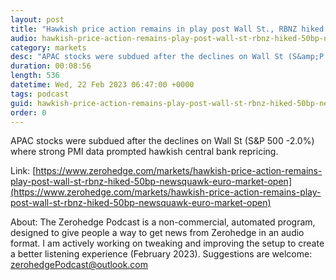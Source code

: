 ```yaml
---
layout: post
title: "Hawkish price action remains in play post Wall St., RBNZ hiked 50bp - Newsquawk Euro Market Open"
audio: hawkish-price-action-remains-play-post-wall-st-rbnz-hiked-50bp-newsquawk-euro-market-open-0
category: markets
desc: "APAC stocks were subdued after the declines on Wall St (S&amp;P 500 -2.0%) where strong PMI data prompted hawkish central bank repricing."
duration: 00:08:56
length: 536
datetime: Wed, 22 Feb 2023 06:47:00 +0000
tags: podcast
guid: hawkish-price-action-remains-play-post-wall-st-rbnz-hiked-50bp-newsquawk-euro-market-open-0
order: 0
---
```

APAC stocks were subdued after the declines on Wall St (S&amp;P 500 -2.0%) where strong PMI data prompted hawkish central bank repricing.

Link: [https://www.zerohedge.com/markets/hawkish-price-action-remains-play-post-wall-st-rbnz-hiked-50bp-newsquawk-euro-market-open](https://www.zerohedge.com/markets/hawkish-price-action-remains-play-post-wall-st-rbnz-hiked-50bp-newsquawk-euro-market-open)

About: The Zerohedge Podcast is a non-commercial, automated program, designed to give people a way to get news from Zerohedge in an audio format.  I am actively working on tweaking and improving the setup to create a better listening experience (February 2023).  Suggestions are welcome: [zerohedgePodcast@outlook.com](mailto:zerohedgePodcast@outlook.com)